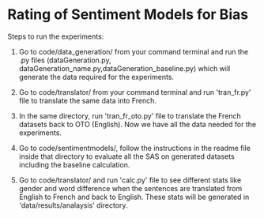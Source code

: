 # Rating of Sentiment Models for Bias


Steps to run the experiments:

1) Go to code/data_generation/ from your command terminal and run the .py files (dataGeneration.py, dataGeneration_name.py,dataGeneration_baseline.py)
   which will generate the data required for the experiments.

2) Go to code/translator/ from your command terminal and run 'tran_fr.py' file to translate the same data into French.

3) In the same directory, run 'tran_fr_oto.py' file to translate the French datasets back to OTO (English). Now we have all the data needed for 
   the experiments.

4) Go to code/sentimentmodels/, follow the instructions in the readme file inside that directory to evaluate all the SAS on generated datasets including
   the baseline calculation.

5) Go to code/translator/ and run 'calc.py' file to see different stats like gender and word difference when the sentences are translated from English
   to French and back to English. These stats will be generated in 'data/results/analaysis' directory.
